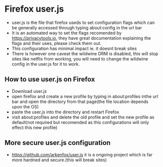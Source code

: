 # Firefox user.js

- user.js is the file that firefox useds to set configuration flags which can be generally accessed through typing about:config in the url bar
- It is an automated way to set the flags recomended by https://privacytools.io, they have great documentation explaining the flags and their uses, please check them out.
- This configuration has minimal impact ie. it doesnt break sites
- There is however one caveat the wildwine DRM is disabled, this will stop sites like netflix from working, you will need to change the wildwine config in the user.js for it to work.

## How to use user.js on Firefox

- Download user.js
- open firefox and create a new profile by typing in about:profiles inthe url bar and open the directory from that page(the file location depends upon the OS)
- paste the user.js into the directory and restart Firefox
- visit about:profiles and delete the old profile and set the new profile as default(not required but recomended as this configurations will only effect this new profile)

## More secure user.js configuration
- https://github.com/arkenfox/user.js it is a ongoing project which is far more hardned and secure.(this will break sites)
